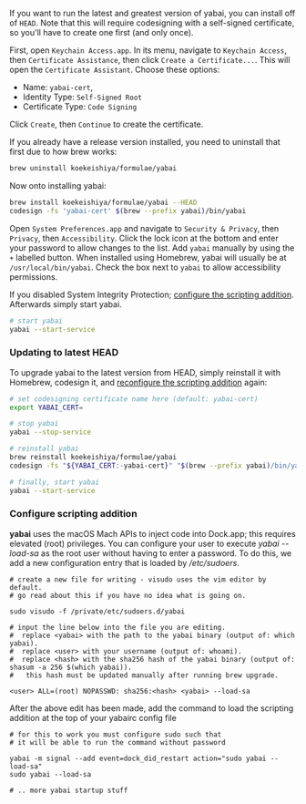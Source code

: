 If you want to run the latest and greatest version of yabai, you can install off of `HEAD`. Note that this will require codesigning with a self-signed certificate, so you'll have to create one first (and only once).

First, open `Keychain Access.app`. In its menu, navigate to `Keychain Access`, then `Certificate Assistance`, then click `Create a Certificate...`. This will open the `Certificate Assistant`. Choose these options:

- Name: `yabai-cert`,
- Identity Type: `Self-Signed Root`
- Certificate Type: `Code Signing`

Click `Create`, then `Continue` to create the certificate.

If you already have a release version installed, you need to uninstall that first due to how brew works:

```sh
brew uninstall koekeishiya/formulae/yabai
```

Now onto installing yabai:

```sh
brew install koekeishiya/formulae/yabai --HEAD
codesign -fs 'yabai-cert' $(brew --prefix yabai)/bin/yabai
```

Open `System Preferences.app` and navigate to `Security & Privacy`, then `Privacy`, then `Accessibility`. Click the lock icon at the bottom and enter your password to allow changes to the list. Add `yabai` manually by using the `+` labelled button. When installed using Homebrew, yabai will usually be at `/usr/local/bin/yabai`. Check the box next to `yabai` to allow accessibility permissions.

If you disabled System Integrity Protection; [configure the scripting addition](https://github.com/koekeishiya/yabai/wiki/Installing-yabai-(from-HEAD)#configure-scripting-addition). Afterwards simply start yabai. 

```sh
# start yabai
yabai --start-service
```

### Updating to latest HEAD

To upgrade yabai to the latest version from HEAD, simply reinstall it with Homebrew, codesign it, and [reconfigure the scripting addition](https://github.com/koekeishiya/yabai/wiki/Installing-yabai-(from-HEAD)#configure-scripting-addition) again:

```sh
# set codesigning certificate name here (default: yabai-cert)
export YABAI_CERT=

# stop yabai
yabai --stop-service

# reinstall yabai
brew reinstall koekeishiya/formulae/yabai
codesign -fs "${YABAI_CERT:-yabai-cert}" "$(brew --prefix yabai)/bin/yabai"

# finally, start yabai
yabai --start-service
```

### Configure scripting addition

**yabai** uses the macOS Mach APIs to inject code into Dock.app; this requires elevated (root) privileges.
You can configure your user to execute *yabai --load-sa* as the root user without having to enter a password. 
To do this, we add a new configuration entry that is loaded by */etc/sudoers*.

```
# create a new file for writing - visudo uses the vim editor by default.
# go read about this if you have no idea what is going on.

sudo visudo -f /private/etc/sudoers.d/yabai

# input the line below into the file you are editing.
#  replace <yabai> with the path to the yabai binary (output of: which yabai).
#  replace <user> with your username (output of: whoami). 
#  replace <hash> with the sha256 hash of the yabai binary (output of: shasum -a 256 $(which yabai)).
#   this hash must be updated manually after running brew upgrade.

<user> ALL=(root) NOPASSWD: sha256:<hash> <yabai> --load-sa
```

After the above edit has been made, add the command to load the scripting addition at the top of your yabairc config file

```
# for this to work you must configure sudo such that
# it will be able to run the command without password

yabai -m signal --add event=dock_did_restart action="sudo yabai --load-sa"
sudo yabai --load-sa

# .. more yabai startup stuff
```